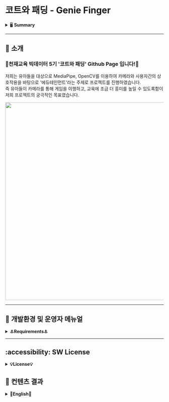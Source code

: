 # 코트와 패딩 - Genie Finger

<details>
<summary>🖥 <b>Summary</b></summary><br>
  
### Team Name - 코트와 패딩
### Content Name - Genie Finger
### Team Member & R&R


<table>
  <tr>
    <td align="center">
    <a href="https://github.com/k-3730">
    <img src="https://github.com/k-3730.png" width="150px;" alt="홍준"/>
    <br />
    <sub>
    <b>권홍준</b><br>
    <b> :bulb: PM 및 컨텐츠 개발</b>
    </sub>
    </a>
    <br />
    <td align="center">
    <a href="https://github.com/dony1220">
    <img src="https://github.com/dony1220.png" width="150px;" alt="도현"/>
    <br />
    <sub>
    <b>김도현</b><br>
    <b>🌟 컨텐츠 개발 및 웹 개발</b>
    </sub>
    </a>
    <td align="center">
    <a href="https://github.com/dnddl6962">
    <img src="https://github.com/dnddl6962.png" width="150px;" alt="웅"/>
    <br />
    <sub>
    <b>장 웅</b><br>
    <b>🌟 웹 개발 및 컨텐츠 개발, 로그 연동</b>
    </sub>
    </a>
    <br />
    </td>
    <td align="center">
    <a href="https://github.com/surplus96">
    <img src="https://github.com/surplus96.png" width="150px;" alt="태영"/>
    <br />
    <sub>
    <b>최태영</b><br>
    <b> :bulb: 컨텐츠 개발 및 코드 정제</b>
    </sub>
    </a>
    <br />
    </td>    
    <br />
    </td>
  </tr>
</table>
<br/>


<h3 align="left"><b>🛠 Used Tool/Stack 🛠</b></h3>
</br>
<p align="left">


<img alt="Python" src ="https://img.shields.io/badge/Python-3776AB.svg?&style=for-the-badge&logo=Python&logoColor=white"/>
<img alt="TensorFlow" src ="https://img.shields.io/badge/TensorFlow-FF6F00.svg?&style=for-the-badge&logo=TensorFlow&logoColor=black"/>
<img alt="Jupyter" src ="https://img.shields.io/badge/Jupyter-F37626.svg?&style=for-the-badge&logo=Jupyter&logoColor=white"/>
<img alt="OpenCV" src ="https://img.shields.io/badge/OpenCV-5C3EE8.svg?&style=for-the-badge&logo=OpenCV&logoColor=white"/>
<img alt="OpenAI" src ="https://img.shields.io/badge/OpenAI-412991.svg?&style=for-the-badge&logo=OpenAI&logoColor=white"/>
<img alt="Anaconda" src ="https://img.shields.io/badge/Anaconda-44A833.svg?&style=for-the-badge&logo=Anaconda&logoColor=black"/>
<img alt="Flask" src ="https://img.shields.io/badge/Flask-000000.svg?&style=for-the-badge&logo=Flask&logoColor=white"/>


<h3 align="left"><b>🛠 Used SCM 🛠</b></h3>
</br>
<p align="left">
<img alt="GitHub" src ="https://img.shields.io/badge/GitHub-181717.svg?&style=for-the-badge&logo=GitHub&logoColor=white"/>
<img alt="Slack" src ="https://img.shields.io/badge/Slack-4A154B.svg?&style=for-the-badge&logo=Slack&logoColor=pupple"/>

</details>


- - -
## 📃 **소개**
### **🥇천재교육 빅데이터 5기 '코트와 패딩' Github Page 입니다!🥇**
저희는 유아들을 대상으로 MediaPipe, OpenCV를 이용하여 카메라와 사용자간의 상호작용을 바탕으로 '에듀테인먼트'라는 주제로 프로젝트를 진행하였습니다.
<br>
즉 유아들이 카메라를 통해 게임을 이행하고, 교육에 조금 더 흥미를 높일 수 있도록함이 저희 프로젝트의 궁극적인 목표였습니다.
<br>
<p align="left">
  <img src="https://github.com/dnddl6962/flask/assets/96913965/0af57721-4025-4458-9333-cb2df39dabb8" width = "630px">
</p>

- - -

## **🥑 개발환경 및 운영자 메뉴얼**
<details>
<summary><b>⚓Requirements⚓</b></summary>
  <br>
  1. 주요 개발환경
  <br>
  <br>
    - Flask == 3.0.0
  <br>
    - cvzone == 1.6.1
  <br>
    - mediapipe == 0.10.9
  <br>
    - opencv-contrib-python == 4.9.0.80
  <br>
    - opencv-python == 4.9.0.80
  <br>
    - PyAutoGUI == 0.9.54
  <br>
    - pynput == 1.7.6
  <br>
    - requirements.txt를 별첨하였으며 requirements.txt를 install을 통해 라이브러리를 설치하여 적절하게 환경 Setting이 가능합니다.
  <br>
  <br>
  2. 운영자 메뉴얼
  <br>
  
  - tools 폴더에 담긴 파일에 모든 컨텐츠들이 담겨 있으며, app 파일 하나를 실행했을시에, 돌아갈 수 있도록 분기 처리를 진행하였습니다. 따라서, app.py 코드를 실행하였을 때, 모든 컨텐츠들이 작동하며 app.py 파일에서 Port 번호를 조절하여 User가 사용하는 환경과 상황에 걸맞게 세팅하게끔 설정해 놓았습니다. 뿐만 아니라 Font_path를 커스텀하게 설정해야 합니다.
  
  - 후에 Flask를 실행하면 컨텐츠를 이용할 수 있습니다.

  - 뿐만 아니라, 개인정보동의 항목을 추가하여 사용자가 웹 캠에 나오는 이미지에 대해서 해당 정보와 로그에 대한 개인정보 수용 여부 UI를 보여주며, 동의하면 해당 컨텐츠가 실행될 것이며 동의하지 않을 시 컨텐츠가 종료됩니다.
  </br>
  
</details>

- - -
## **:accessibility: SW License**
<details>
<summary><b>💡License💡</b></summary>
1. Font : JalnanGothic.TTF
   <p align='left'>
      <img width="400" alt="20231121110245_KakaoTalk_20231120_190823851" src="https://github.com/dnddl6962/flask/assets/96913965/848d1362-738e-4b94-9e19-6356e5380959" width = "630px">
     <br>
     해당 링크를 참조해서 폰트를 다운받아주시고, 라이센스를 참고해주시기 바랍니다.
     <br>
     https://image.goodchoice.kr/images/jalnan_font/jalnan-font-190124ver.pdf
     <br>
     <br>
     
2. MediaPipe : **Apache 2.0 License**
   
   - 해당 라이브러리는 Apache 2.0 License에 의거합니다. 따라서 MediaPipe License를 별첨하였으며 라이센스에 대해서는 해당 파일을 참조하시면 됩니다.
   </p>
   
3. CVZONE : **MIT License**
   - 해당 라이브러리는 MIT License에 의거합니다. 따라서 MIT License를 별첨하였으며 라이센스에 대해서는 해당 파일을 참조하시면 됩니다.
   
4. Flask : **BSD License**
   - 해당 라이브러리는 BSD License에 의거합니다. 따라서 BSD License를 별첨하였으며 라이센스에 대해서는 해당 파일을 참조하시면 됩니다.

5. Pillow : **PIL Software License**
   - 해당 라이브러리는 PIL Software License에 의거합니다. 따라서 PIL Software License를 별첨하였으며 라이센스에 대해서는 해당 파일을 참조하시면 됩니다.

</details>

## **🧑 컨텐츠 결과**
<details>
<summary><b>🔡English🔡</b></summary>
</details>
